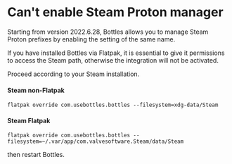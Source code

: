 # Can't enable Steam Proton manager

Starting from version 2022.6.28, Bottles allows you to manage Steam Proton prefixes by enabling the setting of the same name.&#x20;

If you have installed Bottles via Flatpak, it is essential to give it permissions to access the Steam path, otherwise the integration will not be activated.

Proceed according to your Steam installation.

#### Steam non-Flatpak

```
flatpak override com.usebottles.bottles --filesystem=xdg-data/Steam
```

#### Steam Flatpak

```
flatpak override com.usebottles.bottles --filesystem=~/.var/app/com.valvesoftware.Steam/data/Steam
```

then restart Bottles.
